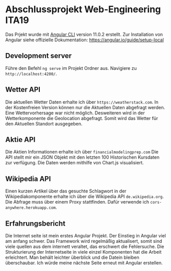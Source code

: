 # Abschlussprojekt Web-Engineering ITA19

Das Prjekt wurde mit [Angular CLI](https://github.com/angular/angular-cli) version 11.0.2 erstellt.
Zur Installation von Angular siehe offizielle Dokumentation: https://angular.io/guide/setup-local
## Development server

Führe den Befehl `ng serve` im Projekt Ordner aus. Navigiere zu `http://localhost:4200/`. 


## Wetter API 
Die aktuellen Wetter Daten erhalte ich über `https://weatherstack.com`. In der Kostenfreien 
Version können nur die Aktuellen Daten abgefragt werden. Eine Wettervorhersage war nicht möglich.
Desweiteren wird in der Wetterkomponente die Geolocation abgefragt. Somit wird das Wetter für 
den Aktuellen Standort ausgegeben. 

## Aktie API 
Die Aktien Informationen erhalte ich über `financialmodelingprep.com`
Die API stellt mir ein JSON Objekt mit den letzten 100 Historischen Kursdaten zur 
verfügung. Die Daten werden mithilfe von Chart.js visualisiert. 

## Wikipedia API
Einen kurzen Artikel über das gesuchte Schlagwort in der Wikipediakomponente erhalte ich
über die Wikipedia API `de.wikipedia.org`. Die Abfrage muss über einem Proxy 
stattfinden. Dafür verwende ich `cors-anywhere.herokuapp.com`.

## Erfahrungsbericht
Die Internet seite ist mein erstes Angular Projekt. Der Einstieg in Angular viel am
anfang schwer. Das Framework wird regelmäßig aktualisert, somit sind viele quellen aus dem
internett veraltet, das erschwert die Fehlersuche. 
Die Strukturierung der Internetseite in viele einzel Komponenten hat die Arbeit 
erleichtert. Man behält leichter überblick und die Datein bleiben überschaubar. 
Ich würde meine nächste Seite erneut mit Angular erstellen. 
